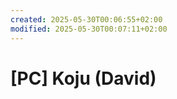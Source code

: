 ```yaml
---
created: 2025-05-30T00:06:55+02:00
modified: 2025-05-30T00:07:11+02:00
---
```


# [PC] Koju (David)

